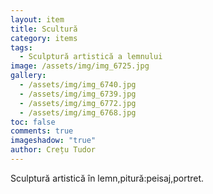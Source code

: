 ```yaml
---
layout: item
title: Scultură
category: items
tags:
  - Sculptură artistică a lemnului
image: /assets/img/img_6725.jpg
gallery:
  - /assets/img/img_6740.jpg
  - /assets/img/img_6739.jpg
  - /assets/img/img_6772.jpg
  - /assets/img/img_6768.jpg
toc: false
comments: true
imageshadow: "true"
author: Crețu Tudor
---
```

Sculptură artistică în lemn,pitură:peisaj,portret.